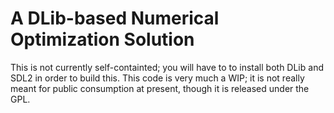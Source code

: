 # A DLib-based Numerical Optimization Solution

This is not currently self-containted; you will have to to install both DLib and SDL2 in order to build this.  This code is very much a WIP; it is not really meant for public consumption at present, though it is released under the GPL. 

